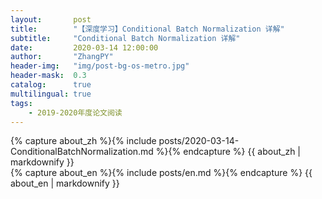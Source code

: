 ```yaml
---
layout:       post
title:        "【深度学习】Conditional Batch Normalization 详解"
subtitle:     "Conditional Batch Normalization 详解"
date:         2020-03-14 12:00:00
author:       "ZhangPY"
header-img:   "img/post-bg-os-metro.jpg"
header-mask:  0.3
catalog:      true
multilingual: true
tags:
    - 2019-2020年度论文阅读
---
```


<!-- Chinese Version -->
<div class="zh post-container">
    {% capture about_zh %}{% include posts/2020-03-14-ConditionalBatchNormalization.md %}{% endcapture %}
    {{ about_zh | markdownify }}
</div>

<!-- English Version -->
<div class="en post-container">
    {% capture about_en %}{% include posts/en.md %}{% endcapture %}
    {{ about_en | markdownify }}
</div>
